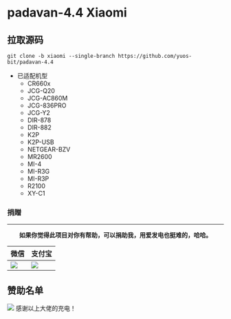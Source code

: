 # padavan-4.4 Xiaomi

## 拉取源码
```shell
git clone -b xiaomi --single-branch https://github.com/yuos-bit/padavan-4.4
```

- 已适配机型
  - CR660x
  - JCG-Q20
  - JCG-AC860M
  - JCG-836PRO
  - JCG-Y2
  - DIR-878
  - DIR-882
  - K2P
  - K2P-USB
  - NETGEAR-BZV
  - MR2600
  - MI-4
  - MI-R3G
  - MI-R3P
  - R2100
  - XY-C1

 ### 捐贈

***
<center><b>如果你觉得此项目对你有帮助，可以捐助我，用爱发电也挺难的，哈哈。</b></center>

|  微信   | 支付宝  |
|  ----  | ----  |
| ![](https://pic.imgdb.cn/item/62502707239250f7c5b8ac3d.png) | ![](https://pic.imgdb.cn/item/62502707239250f7c5b8ac36.png) |

## 赞助名单

![](https://pic.imgdb.cn/item/625028c0239250f7c5bd102b.jpg)
感谢以上大佬的充电！
